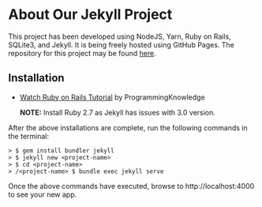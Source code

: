 # About Our Jekyll Project

This project has been developed using NodeJS, Yarn, Ruby on Rails, SQLite3, and Jekyll. It is being freely hosted using GitHub Pages. The repository for this project may be found [here](https://github.com/ckinleydavis/jekyll).

## Installation

 * [Watch Ruby on Rails Tutorial](https://www.youtube.com/watch?v=IvzEvrPJH6w) by ProgrammingKnowledge 
 
    **NOTE:** Install Ruby 2.7 as Jekyll has issues with 3.0 version.

After the above installations are complete, run the following commands in the terminal:

    > $ gem install bundler jekyll
    > $ jekyll new <project-name>
    > $ cd <project-name>
    > /<project-name> $ bundle exec jekyll serve

Once the above commands have executed, browse to http://localhost:4000 to see your new app. 

## 


